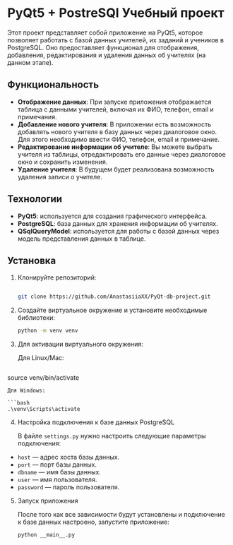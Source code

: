 # PyQt5 + PostreSQl Учебный проект

Этот проект представляет собой приложение на PyQt5, которое позволяет работать с базой данных учителей, их заданий и учеников в PostgreSQL. Оно предоставляет функционал для отображения, добавления, редактирования и удаления данных об учителях (на данном этапе).

## Функциональность

- **Отображение данных**: При запуске приложения отображается таблица с данными учителей, включая их ФИО, телефон, email и примечания.
- **Добавление нового учителя**: В приложении есть возможность добавлять нового учителя в базу данных через диалоговое окно. Для этого необходимо ввести ФИО, телефон, email и примечание.
- **Редактирование информации об учителе**: Вы можете выбрать учителя из таблицы, отредактировать его данные через диалоговое окно и сохранить изменения.
- **Удаление учителя**: В будущем будет реализована возможность удаления записи о учителе.

## Технологии

- **PyQt5**: используется для создания графического интерфейса.
- **PostgreSQL**: база данных для хранения информации об учителях.
- **QSqlQueryModel**: используется для работы с базой данных через модель представления данных в таблице.

## Установка

1. Клонируйте репозиторий:

   ```bash
   
   git clone https://github.com/AnastasiiaXX/PyQt-db-project.git
   
    ```
2. Создайте виртуальное окружение и установите необходимые библиотеки:

   ```bash
   python -m venv venv
   ```
3. Для активации виртуального окружения:


   Для Linux/Mac:
   ```bash
  source venv/bin/activate
  ```
Для Windows:

```bash
.\venv\Scripts\activate
  ```
4. Настройка подключения к базе данных PostgreSQL

    В файле `settings.py` нужно настроить следующие параметры подключения:

- `host` — адрес хоста базы данных.
- `port` — порт базы данных.
- `dbname` — имя базы данных.
- `user` — имя пользователя.
- `password` — пароль пользователя.

5. Запуск приложения

    После того как все зависимости будут установлены 
и подключение к базе данных настроено, запустите приложение:

    ```bash
    python __main__.py
    ```


